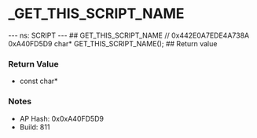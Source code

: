 # _GET_THIS_SCRIPT_NAME

--- ns: SCRIPT --- ## GET_THIS_SCRIPT_NAME  // 0x442E0A7EDE4A738A 0xA40FD5D9 char* GET_THIS_SCRIPT_NAME();   ## Return value

### Return Value
* const char*

### Notes
* AP Hash: 0x0xA40FD5D9
* Build: 811

